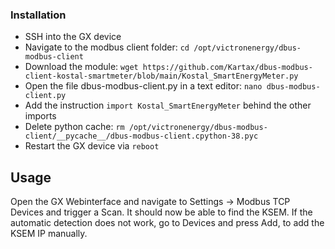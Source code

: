 ### Installation

+ SSH into the GX device
+ Navigate to the modbus client folder: `cd /opt/victronenergy/dbus-modbus-client`
+ Download the module: `wget https://github.com/Kartax/dbus-modbus-client-kostal-smartmeter/blob/main/Kostal_SmartEnergyMeter.py`
+ Open the file dbus-modbus-client.py in a text editor: `nano dbus-modbus-client.py`
+ Add the instruction `import Kostal_SmartEnergyMeter` behind the other imports
+ Delete python cache: `rm /opt/victronenergy/dbus-modbus-client/__pycache__/dbus-modbus-client.cpython-38.pyc`
+ Restart the GX device via `reboot`

## Usage

Open the GX Webinterface and navigate to Settings -> Modbus TCP Devices and trigger a Scan. It should now be able to find the KSEM. If the automatic detection does not work, go to Devices and press Add, to add the KSEM IP manually.
